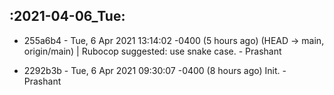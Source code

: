 

:2021-04-06_Tue:
- 

* 255a6b4 - Tue, 6 Apr 2021 13:14:02 -0400 (5 hours ago) (HEAD -> main, origin/main)
|           Rubocop suggested:  use snake case. - Prashant


* 2292b3b - Tue, 6 Apr 2021 09:30:07 -0400 (8 hours ago)
            Init. - Prashant

